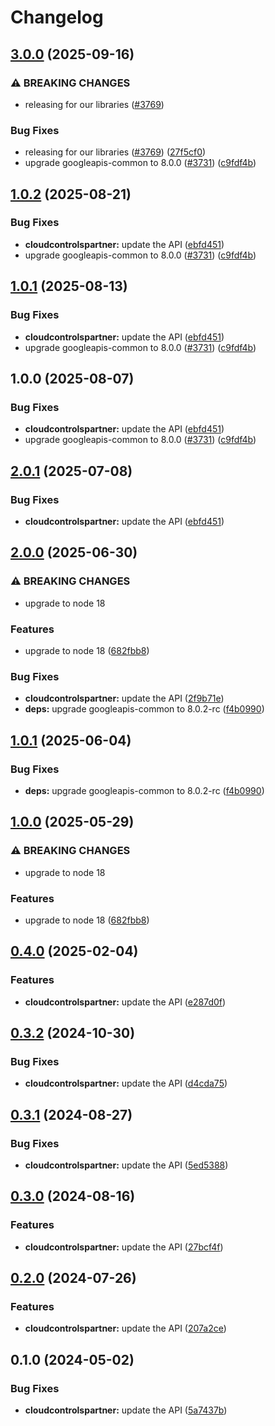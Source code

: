 # Changelog

## [3.0.0](https://github.com/googleapis/google-api-nodejs-client/compare/cloudcontrolspartner-v2.0.1...cloudcontrolspartner-v3.0.0) (2025-09-16)


### ⚠ BREAKING CHANGES

* releasing for our libraries ([#3769](https://github.com/googleapis/google-api-nodejs-client/issues/3769))

### Bug Fixes

* releasing for our libraries ([#3769](https://github.com/googleapis/google-api-nodejs-client/issues/3769)) ([27f5cf0](https://github.com/googleapis/google-api-nodejs-client/commit/27f5cf0a0190a5e8e8bf970f7a7cf77c409f093e))
* upgrade googleapis-common to 8.0.0  ([#3731](https://github.com/googleapis/google-api-nodejs-client/issues/3731)) ([c9fdf4b](https://github.com/googleapis/google-api-nodejs-client/commit/c9fdf4b34d6c9bcf608eee35dd281d4680be9797))

## [1.0.2](https://github.com/googleapis/google-api-nodejs-client/compare/cloudcontrolspartner-v1.0.1...cloudcontrolspartner-v1.0.2) (2025-08-21)


### Bug Fixes

* **cloudcontrolspartner:** update the API ([ebfd451](https://github.com/googleapis/google-api-nodejs-client/commit/ebfd451e74660757fe283c711730f1d2d158870c))
* upgrade googleapis-common to 8.0.0  ([#3731](https://github.com/googleapis/google-api-nodejs-client/issues/3731)) ([c9fdf4b](https://github.com/googleapis/google-api-nodejs-client/commit/c9fdf4b34d6c9bcf608eee35dd281d4680be9797))

## [1.0.1](https://github.com/googleapis/google-api-nodejs-client/compare/cloudcontrolspartner-v1.0.0...cloudcontrolspartner-v1.0.1) (2025-08-13)


### Bug Fixes

* **cloudcontrolspartner:** update the API ([ebfd451](https://github.com/googleapis/google-api-nodejs-client/commit/ebfd451e74660757fe283c711730f1d2d158870c))
* upgrade googleapis-common to 8.0.0  ([#3731](https://github.com/googleapis/google-api-nodejs-client/issues/3731)) ([c9fdf4b](https://github.com/googleapis/google-api-nodejs-client/commit/c9fdf4b34d6c9bcf608eee35dd281d4680be9797))

## 1.0.0 (2025-08-07)


### Bug Fixes

* **cloudcontrolspartner:** update the API ([ebfd451](https://github.com/googleapis/google-api-nodejs-client/commit/ebfd451e74660757fe283c711730f1d2d158870c))
* upgrade googleapis-common to 8.0.0  ([#3731](https://github.com/googleapis/google-api-nodejs-client/issues/3731)) ([c9fdf4b](https://github.com/googleapis/google-api-nodejs-client/commit/c9fdf4b34d6c9bcf608eee35dd281d4680be9797))

## [2.0.1](https://github.com/googleapis/google-api-nodejs-client/compare/cloudcontrolspartner-v2.0.0...cloudcontrolspartner-v2.0.1) (2025-07-08)


### Bug Fixes

* **cloudcontrolspartner:** update the API ([ebfd451](https://github.com/googleapis/google-api-nodejs-client/commit/ebfd451e74660757fe283c711730f1d2d158870c))

## [2.0.0](https://github.com/googleapis/google-api-nodejs-client/compare/cloudcontrolspartner-v1.0.1...cloudcontrolspartner-v2.0.0) (2025-06-30)


### ⚠ BREAKING CHANGES

* upgrade to node 18

### Features

* upgrade to node 18 ([682fbb8](https://github.com/googleapis/google-api-nodejs-client/commit/682fbb869189ae92b3e9a194d37d0548af0c1f92))


### Bug Fixes

* **cloudcontrolspartner:** update the API ([2f9b71e](https://github.com/googleapis/google-api-nodejs-client/commit/2f9b71ed73c06682f74d3688b596472ddff02593))
* **deps:** upgrade googleapis-common to 8.0.2-rc ([f4b0990](https://github.com/googleapis/google-api-nodejs-client/commit/f4b099071040cfbcfe4a2e7d487d45ee93b369e0))

## [1.0.1](https://github.com/googleapis/google-api-nodejs-client/compare/cloudcontrolspartner-v1.0.0...cloudcontrolspartner-v1.0.1) (2025-06-04)


### Bug Fixes

* **deps:** upgrade googleapis-common to 8.0.2-rc ([f4b0990](https://github.com/googleapis/google-api-nodejs-client/commit/f4b099071040cfbcfe4a2e7d487d45ee93b369e0))

## [1.0.0](https://github.com/googleapis/google-api-nodejs-client/compare/cloudcontrolspartner-v0.4.0...cloudcontrolspartner-v1.0.0) (2025-05-29)


### ⚠ BREAKING CHANGES

* upgrade to node 18

### Features

* upgrade to node 18 ([682fbb8](https://github.com/googleapis/google-api-nodejs-client/commit/682fbb869189ae92b3e9a194d37d0548af0c1f92))

## [0.4.0](https://github.com/googleapis/google-api-nodejs-client/compare/cloudcontrolspartner-v0.3.2...cloudcontrolspartner-v0.4.0) (2025-02-04)


### Features

* **cloudcontrolspartner:** update the API ([e287d0f](https://github.com/googleapis/google-api-nodejs-client/commit/e287d0ff5618507b7fbd8b8f530fc2a4587c6489))

## [0.3.2](https://github.com/googleapis/google-api-nodejs-client/compare/cloudcontrolspartner-v0.3.1...cloudcontrolspartner-v0.3.2) (2024-10-30)


### Bug Fixes

* **cloudcontrolspartner:** update the API ([d4cda75](https://github.com/googleapis/google-api-nodejs-client/commit/d4cda750587fd539b97ccc06789d22c335232121))

## [0.3.1](https://github.com/googleapis/google-api-nodejs-client/compare/cloudcontrolspartner-v0.3.0...cloudcontrolspartner-v0.3.1) (2024-08-27)


### Bug Fixes

* **cloudcontrolspartner:** update the API ([5ed5388](https://github.com/googleapis/google-api-nodejs-client/commit/5ed53884e9a1ea1cc400977996a3a3e51c35ab97))

## [0.3.0](https://github.com/googleapis/google-api-nodejs-client/compare/cloudcontrolspartner-v0.2.0...cloudcontrolspartner-v0.3.0) (2024-08-16)


### Features

* **cloudcontrolspartner:** update the API ([27bcf4f](https://github.com/googleapis/google-api-nodejs-client/commit/27bcf4fbc08abdc1c55af2831e95b39449b59be7))

## [0.2.0](https://github.com/googleapis/google-api-nodejs-client/compare/cloudcontrolspartner-v0.1.0...cloudcontrolspartner-v0.2.0) (2024-07-26)


### Features

* **cloudcontrolspartner:** update the API ([207a2ce](https://github.com/googleapis/google-api-nodejs-client/commit/207a2ce5b4bc1abc2e12c62d1b9c8cc87099c384))

## 0.1.0 (2024-05-02)


### Bug Fixes

* **cloudcontrolspartner:** update the API ([5a7437b](https://github.com/googleapis/google-api-nodejs-client/commit/5a7437badd218eb3b92544397baa440040d2f3a6))

